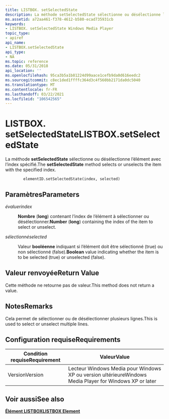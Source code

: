```yaml
---
title: LISTBOX. setSelectedState
description: La méthode setSelectedState sélectionne ou désélectionne l’élément avec l’index spécifié.
ms.assetid: a72aa461-f378-4612-b580-ecad735931cb
keywords:
- LISTBOX. setSelectedState Windows Media Player
topic_type:
- apiref
api_name:
- LISTBOX.setSelectedState
api_type:
- NA
ms.topic: reference
ms.date: 05/31/2018
api_location: ''
ms.openlocfilehash: 95ca3b5a1b81224d99aace1cefb9da0d616eedc2
ms.sourcegitcommit: c8ec1ded1ffffc364d3c4f560bb2171da0dc5040
ms.translationtype: MT
ms.contentlocale: fr-FR
ms.lasthandoff: 03/22/2021
ms.locfileid: "106542565"
---
```

# <a name="listboxsetselectedstate"></a><span data-ttu-id="80e62-104">LISTBOX. setSelectedState</span><span class="sxs-lookup"><span data-stu-id="80e62-104">LISTBOX.setSelectedState</span></span>

<span data-ttu-id="80e62-105">La méthode **setSelectedState** sélectionne ou désélectionne l’élément avec l’index spécifié.</span><span class="sxs-lookup"><span data-stu-id="80e62-105">The **setSelectedState** method selects or unselects the item with the specified index.</span></span>

``` syntax
        elementID.setSelectedState(index, selected)
```

## <a name="parameters"></a><span data-ttu-id="80e62-106">Paramètres</span><span class="sxs-lookup"><span data-stu-id="80e62-106">Parameters</span></span>

<dl> <dt>

<span data-ttu-id="80e62-107"><span id="index"></span><span id="INDEX"></span>*évaluer*</span><span class="sxs-lookup"><span data-stu-id="80e62-107"><span id="index"></span><span id="INDEX"></span>*index*</span></span>
</dt> <dd>

<span data-ttu-id="80e62-108">**Nombre** (**long**) contenant l’index de l’élément à sélectionner ou désélectionner.</span><span class="sxs-lookup"><span data-stu-id="80e62-108">**Number** (**long**) containing the index of the item to select or unselect.</span></span>

</dd> <dt>

<span data-ttu-id="80e62-109"><span id="selected"></span><span id="SELECTED"></span>*sélectionné*</span><span class="sxs-lookup"><span data-stu-id="80e62-109"><span id="selected"></span><span id="SELECTED"></span>*selected*</span></span>
</dt> <dd>

<span data-ttu-id="80e62-110">Valeur **booléenne** indiquant si l’élément doit être sélectionné (true) ou non sélectionné (false).</span><span class="sxs-lookup"><span data-stu-id="80e62-110">**Boolean** value indicating whether the item is to be selected (true) or unselected (false).</span></span>

</dd> </dl>

## <a name="return-value"></a><span data-ttu-id="80e62-111">Valeur renvoyée</span><span class="sxs-lookup"><span data-stu-id="80e62-111">Return Value</span></span>

<span data-ttu-id="80e62-112">Cette méthode ne retourne pas de valeur.</span><span class="sxs-lookup"><span data-stu-id="80e62-112">This method does not return a value.</span></span>

## <a name="remarks"></a><span data-ttu-id="80e62-113">Notes</span><span class="sxs-lookup"><span data-stu-id="80e62-113">Remarks</span></span>

<span data-ttu-id="80e62-114">Cela permet de sélectionner ou de désélectionner plusieurs lignes.</span><span class="sxs-lookup"><span data-stu-id="80e62-114">This is used to select or unselect multiple lines.</span></span>

## <a name="requirements"></a><span data-ttu-id="80e62-115">Configuration requise</span><span class="sxs-lookup"><span data-stu-id="80e62-115">Requirements</span></span>



| <span data-ttu-id="80e62-116">Condition requise</span><span class="sxs-lookup"><span data-stu-id="80e62-116">Requirement</span></span> | <span data-ttu-id="80e62-117">Valeur</span><span class="sxs-lookup"><span data-stu-id="80e62-117">Value</span></span> |
|--------------------|---------------------------------------------------------|
| <span data-ttu-id="80e62-118">Version</span><span class="sxs-lookup"><span data-stu-id="80e62-118">Version</span></span><br/> | <span data-ttu-id="80e62-119">Lecteur Windows Media pour Windows XP ou version ultérieure</span><span class="sxs-lookup"><span data-stu-id="80e62-119">Windows Media Player for Windows XP or later</span></span><br/> |



## <a name="see-also"></a><span data-ttu-id="80e62-120">Voir aussi</span><span class="sxs-lookup"><span data-stu-id="80e62-120">See also</span></span>

<dl> <dt>

[<span data-ttu-id="80e62-121">**Élément LISTBOX**</span><span class="sxs-lookup"><span data-stu-id="80e62-121">**LISTBOX Element**</span></span>](listbox-element.md)
</dt> </dl>

 

 





